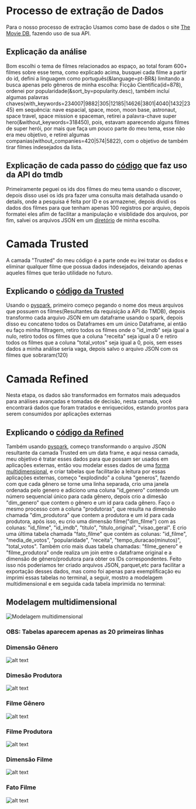# Processo de extração de Dados

Para o nosso processo de extração Usamos como base de dados o site [The Movie DB](https://www.themoviedb.org), fazendo uso de sua API.

## Explicação da análise

Bom escolhi o tema de filmes relacionados ao espaço, ao total foram 600+ filmes sobre esse tema, como explicado acima, busquei cada filme a partir do id, defini a linguagem como português(&language=pt-BR&) limitando a busca apenas pelo gêneros de minha escolha: Ficção Científica(id=878), ordenei por popularidade(&sort_by=popularity.desc), também incluí algumas palavras chaves(with_keywords=234007|9882|305|12185|14626|3801|4040|1432|2345) em sequência: nave espacial, space, moon, moon base, astronaut, space travel, space mission e spaceman, retirei a palavra-chave super hero(&without_keywords=318450), pois, estavam aparecendo alguns filmes de super herói, por mais que faça um pouco parte do meu tema, esse não era meu objetivo, e retirei algumas companias(without_companies=420|574|5822), com o objetivo de também tirar filmes indesejados da lista.

## Explicação de cada passo do [código](../extracao/script_tmdb/tmdbScript.py) que faz uso da API do tmdb

Primeiramente peguei os ids dos filmes do meu tema usando o discover, depois disso usei os ids pra fazer uma consulta mais detalhada usando o details, onde a pesquisa é feita por ID e os armazenei, depois dividi os dados dos filmes para que tenham apenas 100 registros por arquivo, depois formatei eles afim de facilitar a manipulação e visiblidade dos arquivos, por fim, salvei os arquivos JSON em um [diretório](../extracao/json/) de minha escolha.

# Camada Trusted

A camada "Trusted" do meu código é a parte onde eu irei tratar os dados e eliminar qualquer filme que possua dados indesejados, deixando apenas aqueles filmes que terão utilidade no futuro.

## Explicando o [código da Trusted](../transformacao/trusted/processamentoTrusted.py)

Usando o [pyspark](https://spark.apache.org/docs/latest/api/python/index.html), primeiro começo pegando o nome dos meus arquivos que possuem os filmes(Resultantes da requisição a API do TMDB), depois transformo cada arquivo JSON em um dataframe usando o spark, depois disso eu concateno todos os Dataframes em um único Dataframe, aí então eu faço minha filtragem, retiro todos os filmes onde o "id_imdb" seja igual a nulo, retiro todos os filmes que a coluna "receita" seja igual a 0 e retiro todos os filmes que a coluna "total_votos" seja igual a 0, pois, sem esses dados a minha análise seria vaga, depois salvo o arquivo JSON com os filmes que sobraram(120)

# Camada Refined

Nesta etapa, os dados são transformados em formatos mais adequados para análises avançadas e tomadas de decisão, nesta camada, você encontrará dados que foram tratados e enriquecidos, estando prontos para serem consumidos por aplicações externas

## Explicando o [código da Refined](../transformacao/refined/processamentoRefined.py)

Também usando [pyspark](https://spark.apache.org/docs/latest/api/python/index.html), começo transformando o arquivo JSON resultante da camada Trusted em um data frame, e aqui nessa camada, meu objetivo é tratar esses dados para que possam ser usados em aplicações externas, então vou modelar esses dados de uma [forma multidimensional](imagens/modelagem_multidimensional.png), e criar tabelas que facilitarão a leitura por essas aplicações externas, começo "explodindo" a coluna "generos", fazendo com que cada gênero se torne uma linha separada, crio uma janela ordenada pelo genero e adiciono uma coluna "id_genero" contendo um número sequencial único para cada gênero, depois crio a dimesão "dim_genero" que contem o gênero e um id para cada gênero. Faço o mesmo processo com a coluna "produtoras", que resulta na dimensão chamada "dim_produtora" que contem a produtora e um id para cada produtora, após isso, eu crio uma dimensão filme("dim_filme") com as colunas: "id_filme", "id_imdb", "titulo", "titulo_original", "visao_geral". E crio uma última tabela chamada "fato_filme" que contém as colunas: "id_filme", "media_de_votos", "popularidade", "receita", "tempo_duracao(minutos)", "total_votos". Também crio mais duas tabela chamadas: "filme_genero" e "filme_produtora" onde realiza um join entre o dataframe original e a dimensão de gênero/produtora para obter os IDs correspondentes. Feito isso nós poderiamos ter criado arquivos JSON, parquet,etc para facilitar a exportação desses dados, mas como foi apenas para exemplificação eu imprimi essas tabelas no terminal, a seguir, mostro a modelagem multidimensional e em seguida cada tabela imprimida no terminal:

## Modelagem multidimensional
![Modelagem multidimensional](transformacao/imagens/modelagem_multidimensional.png)

### OBS: Tabelas aparecem apenas as 20 primeiras linhas
### Dimensão Gênero
![alt text](transformacao/imagens/dim_genero.png)

### Dimesão Produtora
![alt text](transformacao/imagens/dim_produtora.png)

### Filme Gênero
![alt text](transformacao/imagens/filme_genero.png)

### Filme Produtora
![alt text](transformacao/imagens/filme_produtora.png)

### Dimensão Filme
![alt text](transformacao/imagens/dim_filme.png)

### Fato Filme
![alt text](transformacao/imagens/fato_filme.png)
